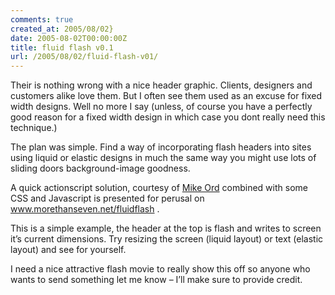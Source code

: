 ```yaml
---
comments: true
created_at: 2005/08/02}
date: 2005-08-02T00:00:00Z
title: fluid flash v0.1
url: /2005/08/02/fluid-flash-v01/
---
```


<p>
Their is nothing wrong with a nice header graphic. Clients, designers and customers alike love them. But I often see them used as an excuse for fixed width designs. Well no more I say (unless, of course you have a perfectly good reason for a fixed width design in which case you dont really need this technique.)

</p>
<p>
The plan was simple. Find a way of incorporating flash headers into sites using liquid or elastic designs in much the same way you might use lots of sliding doors background-image goodness.

</p>
<p>
A quick actionscript solution, courtesy of <a href="http://mikomedia.com">Mike Ord</a> combined with some CSS and Javascript is presented for perusal on <a href="http://www.morethanseven.net/fluidflash">www.morethanseven.net/fluidflash</a> .

</p>
<p>
This is a simple example, the header at the top is flash and writes to screen it’s current dimensions. Try resizing the screen (liquid layout) or text (elastic layout) and see for yourself.

</p>
<p>
I need a nice attractive flash movie to really show this off so anyone who wants to send something let me know – I’ll make sure to provide credit.

</p>
